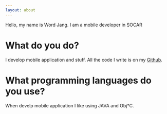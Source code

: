 ```yaml
---
layout: about
---
```


Hello, my name is Word Jang. I am a mobile developer in SOCAR

# What do you do?
I develop mobile application and stuff. All the code I write is on my [Github](https://github.com/isjang98).

# What programming languages do you use?
When develp mobile application I like using JAVA and Obj*C.
